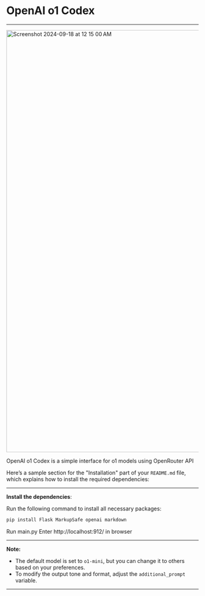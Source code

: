 # OpenAI o1 Codex
---
<img width="1105" alt="Screenshot 2024-09-18 at 12 15 00 AM" src="https://github.com/user-attachments/assets/b523f79b-8df2-4516-81e6-2a1afac0f6b0">

OpenAI o1 Codex is a simple interface for o1 models using OpenRouter API

Here’s a sample section for the "Installation" part of your `README.md` file, which explains how to install the required dependencies:

---

**Install the dependencies**:
   
   Run the following command to install all necessary packages:

   ```bash
   pip install Flask MarkupSafe openai markdown
   ```

Run main.py
Enter http://localhost:912/ in browser


---

**Note:**

- The default model is set to `o1-mini`, but you can change it to others based on your preferences.
- To modify the output tone and format, adjust the `additional_prompt` variable.

---
